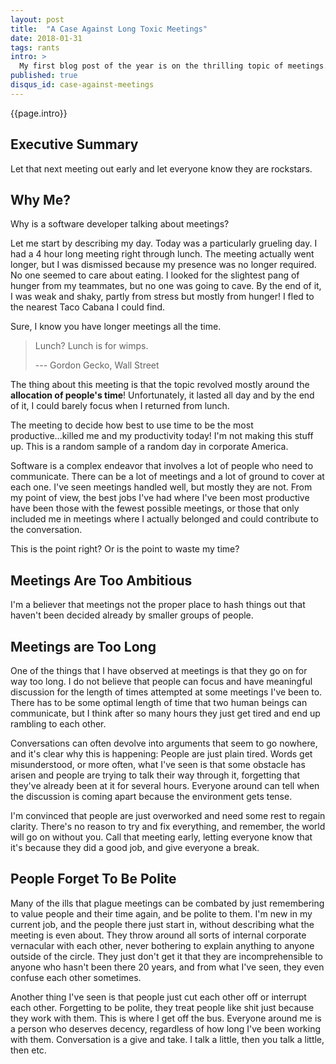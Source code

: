 ```yaml
---
layout: post
title:  "A Case Against Long Toxic Meetings"
date: 2018-01-31
tags: rants
intro: >
  My first blog post of the year is on the thrilling topic of meetings. This has been a long time coming. At most of the places I've worked, I have observed time and time again, people's time used and abused through meetings that ramble on and on and seem to go nowhere. I would like to make a case against these meetings and discuss *why* they go wrong. Maybe through these observations, better ways of interacting with people can be discovered.
published: true
disqus_id: case-against-meetings
---
```

{{page.intro}}

## Executive Summary

Let that next meeting out early and let everyone know they are rockstars.

## Why Me?

Why is a software developer talking about meetings?

Let me start by describing my day. Today was a particularly grueling day. I had a 4 hour long meeting right through lunch. The meeting actually went longer, but I was dismissed because my presence was no longer required. No one seemed to care about eating. I looked for the slightest pang of hunger from my teammates, but no one was going to cave. By the end of it, I was weak and shaky, partly from stress but mostly from hunger! I fled to the nearest Taco Cabana I could find.

Sure, I know you have longer meetings all the time.

> Lunch? Lunch is for wimps.
>
> --- Gordon Gecko, Wall Street

The thing about this meeting is that the topic revolved mostly around the **allocation of people's time**! Unfortunately, it lasted all day and by the end of it, I could barely focus when I returned from lunch.

The meeting to decide how best to use time to be the most productive...killed me and my productivity today! I'm not making this stuff up. This is a random sample of a random day in corporate America.

Software is a complex endeavor that involves a lot of people who need to communicate. There can be a lot of meetings and a lot of ground to cover at each one. I've seen meetings handled well, but mostly they are not. From my point of view, the best jobs I've had where I've been most productive have been those with the fewest possible meetings, or those that only included me in meetings where I actually belonged and could contribute to the conversation.

This is the point right? Or is the point to waste my time?

## Meetings Are Too Ambitious

I'm a believer that meetings not the proper place to hash things out that haven't been decided already by smaller groups of people.

## Meetings are Too Long

One of the things that I have observed at meetings is that they go on for way too long. I do not believe that people can focus and have meaningful discussion for the length of times attempted at some meetings I've been to. There has to be some optimal length of time that two human beings can communicate, but I think after so many hours they just get tired and end up rambling to each other.

Conversations can often devolve into arguments that seem to go nowhere, and it's clear why this is happening: People are just plain tired. Words get misunderstood, or more often, what I've seen is that some obstacle has arisen and people are trying to talk their way through it, forgetting that they've already been at it for several hours. Everyone around can tell when the discussion is coming apart because the environment gets tense.

I'm convinced that people are just overworked and need some rest to regain clarity. There's no reason to try and fix everything, and remember, the world will go on without you. Call that meeting early, letting everyone know that it's because they did a good job, and give everyone a break.

## People Forget To Be Polite

Many of the ills that plague meetings can be combated by just remembering to value people and their time again, and be polite to them. I'm new in my current job, and the people there just start in, without describing what the meeting is even about. They throw around all sorts of internal corporate vernacular with each other, never bothering to explain anything to anyone outside of the circle. They just don't get it that they are incomprehensible to anyone who hasn't been there 20 years, and from what I've seen, they even confuse each other sometimes.

Another thing I've seen is that people just cut each other off or interrupt each other. Forgetting to be polite, they treat people like shit just because they work with them. This is where I get off the bus. Everyone around me is a person who deserves decency, regardless of how long I've been working with them. Conversation is a give and take. I talk a little, then you talk a little, then etc.
